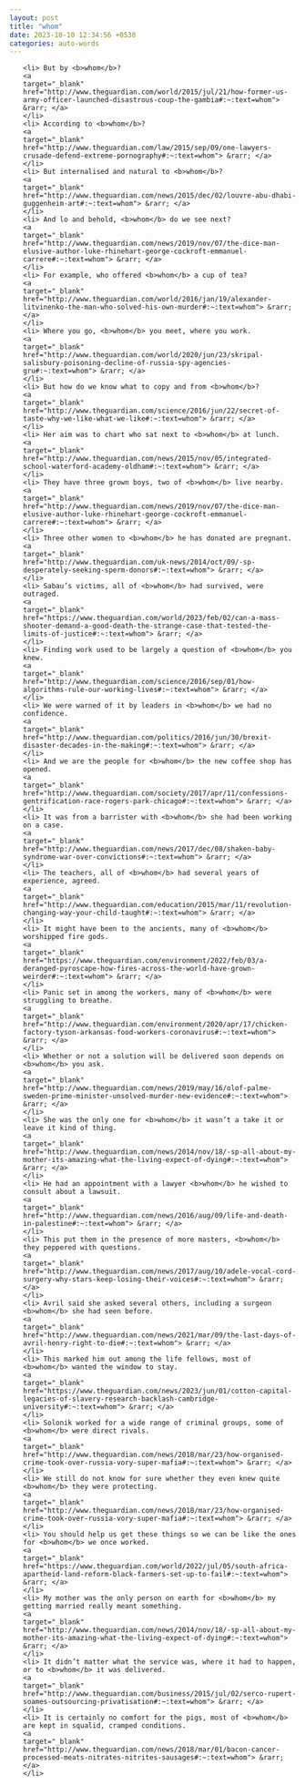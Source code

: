 ```yaml
---
layout: post
title: "whom"
date: 2023-10-10 12:34:56 +0530
categories: auto-words
---
```

<ol>

    <li> But by <b>whom</b>?
    <a 
    target="_blank" 
    href="http://www.theguardian.com/world/2015/jul/21/how-former-us-army-officer-launched-disastrous-coup-the-gambia#:~:text=whom"> &rarr; </a>
    </li>
    <li> According to <b>whom</b>?
    <a 
    target="_blank" 
    href="http://www.theguardian.com/law/2015/sep/09/one-lawyers-crusade-defend-extreme-pornography#:~:text=whom"> &rarr; </a>
    </li>
    <li> But internalised and natural to <b>whom</b>?
    <a 
    target="_blank" 
    href="http://www.theguardian.com/news/2015/dec/02/louvre-abu-dhabi-guggenheim-art#:~:text=whom"> &rarr; </a>
    </li>
    <li> And lo and behold, <b>whom</b> do we see next?
    <a 
    target="_blank" 
    href="http://www.theguardian.com/news/2019/nov/07/the-dice-man-elusive-author-luke-rhinehart-george-cockroft-emmanuel-carrere#:~:text=whom"> &rarr; </a>
    </li>
    <li> For example, who offered <b>whom</b> a cup of tea?
    <a 
    target="_blank" 
    href="http://www.theguardian.com/world/2016/jan/19/alexander-litvinenko-the-man-who-solved-his-own-murder#:~:text=whom"> &rarr; </a>
    </li>
    <li> Where you go, <b>whom</b> you meet, where you work.
    <a 
    target="_blank" 
    href="http://www.theguardian.com/world/2020/jun/23/skripal-salisbury-poisoning-decline-of-russia-spy-agencies-gru#:~:text=whom"> &rarr; </a>
    </li>
    <li> But how do we know what to copy and from <b>whom</b>?
    <a 
    target="_blank" 
    href="http://www.theguardian.com/science/2016/jun/22/secret-of-taste-why-we-like-what-we-like#:~:text=whom"> &rarr; </a>
    </li>
    <li> Her aim was to chart who sat next to <b>whom</b> at lunch.
    <a 
    target="_blank" 
    href="http://www.theguardian.com/news/2015/nov/05/integrated-school-waterford-academy-oldham#:~:text=whom"> &rarr; </a>
    </li>
    <li> They have three grown boys, two of <b>whom</b> live nearby.
    <a 
    target="_blank" 
    href="http://www.theguardian.com/news/2019/nov/07/the-dice-man-elusive-author-luke-rhinehart-george-cockroft-emmanuel-carrere#:~:text=whom"> &rarr; </a>
    </li>
    <li> Three other women to <b>whom</b> he has donated are pregnant.
    <a 
    target="_blank" 
    href="http://www.theguardian.com/uk-news/2014/oct/09/-sp-desperately-seeking-sperm-donors#:~:text=whom"> &rarr; </a>
    </li>
    <li> Sabau’s victims, all of <b>whom</b> had survived, were outraged.
    <a 
    target="_blank" 
    href="https://www.theguardian.com/world/2023/feb/02/can-a-mass-shooter-demand-a-good-death-the-strange-case-that-tested-the-limits-of-justice#:~:text=whom"> &rarr; </a>
    </li>
    <li> Finding work used to be largely a question of <b>whom</b> you knew.
    <a 
    target="_blank" 
    href="http://www.theguardian.com/science/2016/sep/01/how-algorithms-rule-our-working-lives#:~:text=whom"> &rarr; </a>
    </li>
    <li> We were warned of it by leaders in <b>whom</b> we had no confidence.
    <a 
    target="_blank" 
    href="http://www.theguardian.com/politics/2016/jun/30/brexit-disaster-decades-in-the-making#:~:text=whom"> &rarr; </a>
    </li>
    <li> And we are the people for <b>whom</b> the new coffee shop has opened.
    <a 
    target="_blank" 
    href="http://www.theguardian.com/society/2017/apr/11/confessions-gentrification-race-rogers-park-chicago#:~:text=whom"> &rarr; </a>
    </li>
    <li> It was from a barrister with <b>whom</b> she had been working on a case.
    <a 
    target="_blank" 
    href="http://www.theguardian.com/news/2017/dec/08/shaken-baby-syndrome-war-over-convictions#:~:text=whom"> &rarr; </a>
    </li>
    <li> The teachers, all of <b>whom</b> had several years of experience, agreed.
    <a 
    target="_blank" 
    href="http://www.theguardian.com/education/2015/mar/11/revolution-changing-way-your-child-taught#:~:text=whom"> &rarr; </a>
    </li>
    <li> It might have been to the ancients, many of <b>whom</b> worshipped fire gods.
    <a 
    target="_blank" 
    href="https://www.theguardian.com/environment/2022/feb/03/a-deranged-pyroscape-how-fires-across-the-world-have-grown-weirder#:~:text=whom"> &rarr; </a>
    </li>
    <li> Panic set in among the workers, many of <b>whom</b> were struggling to breathe.
    <a 
    target="_blank" 
    href="http://www.theguardian.com/environment/2020/apr/17/chicken-factory-tyson-arkansas-food-workers-coronavirus#:~:text=whom"> &rarr; </a>
    </li>
    <li> Whether or not a solution will be delivered soon depends on <b>whom</b> you ask.
    <a 
    target="_blank" 
    href="http://www.theguardian.com/news/2019/may/16/olof-palme-sweden-prime-minister-unsolved-murder-new-evidence#:~:text=whom"> &rarr; </a>
    </li>
    <li> She was the only one for <b>whom</b> it wasn’t a take it or leave it kind of thing.
    <a 
    target="_blank" 
    href="http://www.theguardian.com/news/2014/nov/18/-sp-all-about-my-mother-its-amazing-what-the-living-expect-of-dying#:~:text=whom"> &rarr; </a>
    </li>
    <li> He had an appointment with a lawyer <b>whom</b> he wished to consult about a lawsuit.
    <a 
    target="_blank" 
    href="http://www.theguardian.com/news/2016/aug/09/life-and-death-in-palestine#:~:text=whom"> &rarr; </a>
    </li>
    <li> This put them in the presence of more masters, <b>whom</b> they peppered with questions.
    <a 
    target="_blank" 
    href="http://www.theguardian.com/news/2017/aug/10/adele-vocal-cord-surgery-why-stars-keep-losing-their-voices#:~:text=whom"> &rarr; </a>
    </li>
    <li> Avril said she asked several others, including a surgeon <b>whom</b> she had seen before.
    <a 
    target="_blank" 
    href="http://www.theguardian.com/news/2021/mar/09/the-last-days-of-avril-henry-right-to-die#:~:text=whom"> &rarr; </a>
    </li>
    <li> This marked him out among the life fellows, most of <b>whom</b> wanted the window to stay.
    <a 
    target="_blank" 
    href="https://www.theguardian.com/news/2023/jun/01/cotton-capital-legacies-of-slavery-research-backlash-cambridge-university#:~:text=whom"> &rarr; </a>
    </li>
    <li> Solonik worked for a wide range of criminal groups, some of <b>whom</b> were direct rivals.
    <a 
    target="_blank" 
    href="http://www.theguardian.com/news/2018/mar/23/how-organised-crime-took-over-russia-vory-super-mafia#:~:text=whom"> &rarr; </a>
    </li>
    <li> We still do not know for sure whether they even knew quite <b>whom</b> they were protecting.
    <a 
    target="_blank" 
    href="http://www.theguardian.com/news/2018/mar/23/how-organised-crime-took-over-russia-vory-super-mafia#:~:text=whom"> &rarr; </a>
    </li>
    <li> You should help us get these things so we can be like the ones for <b>whom</b> we once worked.
    <a 
    target="_blank" 
    href="https://www.theguardian.com/world/2022/jul/05/south-africa-apartheid-land-reform-black-farmers-set-up-to-fail#:~:text=whom"> &rarr; </a>
    </li>
    <li> My mother was the only person on earth for <b>whom</b> my getting married really meant something.
    <a 
    target="_blank" 
    href="http://www.theguardian.com/news/2014/nov/18/-sp-all-about-my-mother-its-amazing-what-the-living-expect-of-dying#:~:text=whom"> &rarr; </a>
    </li>
    <li> It didn’t matter what the service was, where it had to happen, or to <b>whom</b> it was delivered.
    <a 
    target="_blank" 
    href="http://www.theguardian.com/business/2015/jul/02/serco-rupert-soames-outsourcing-privatisation#:~:text=whom"> &rarr; </a>
    </li>
    <li> It is certainly no comfort for the pigs, most of <b>whom</b> are kept in squalid, cramped conditions.
    <a 
    target="_blank" 
    href="http://www.theguardian.com/news/2018/mar/01/bacon-cancer-processed-meats-nitrates-nitrites-sausages#:~:text=whom"> &rarr; </a>
    </li>